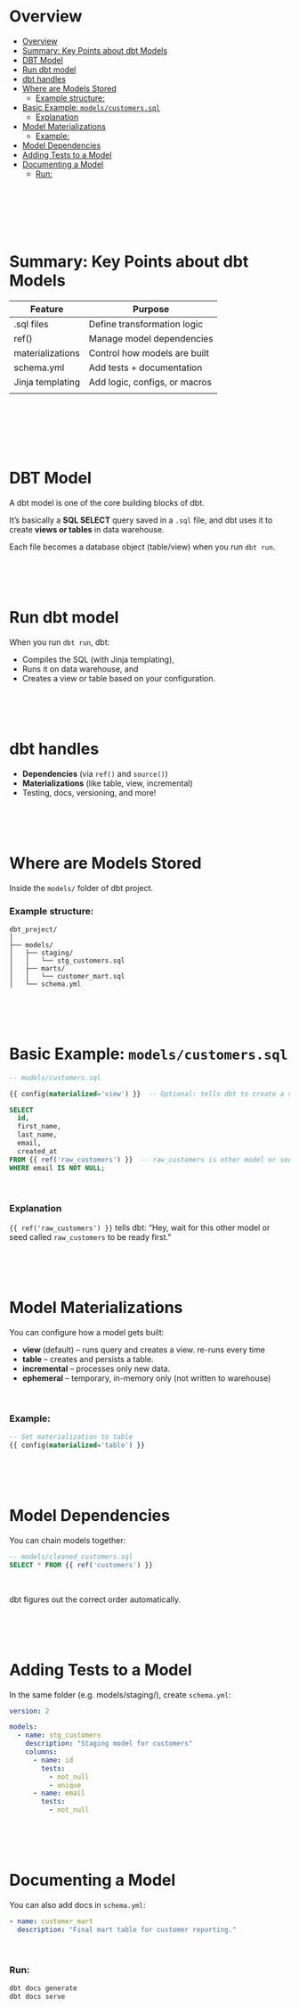 # Overview

- [Overview](#overview)
- [Summary: Key Points about dbt Models](#summary-key-points-about-dbt-models)
- [DBT Model](#dbt-model)
- [Run dbt model](#run-dbt-model)
- [dbt handles](#dbt-handles)
- [Where are Models Stored](#where-are-models-stored)
    - [Example structure:](#example-structure)
- [Basic Example: `models/customers.sql`](#basic-example-modelscustomerssql)
    - [Explanation](#explanation)
- [Model Materializations](#model-materializations)
    - [Example:](#example)
- [Model Dependencies](#model-dependencies)
- [Adding Tests to a Model](#adding-tests-to-a-model)
- [Documenting a Model](#documenting-a-model)
    - [Run:](#run)

&nbsp;

&nbsp;

&nbsp;

# Summary: Key Points about dbt Models

| Feature          | Purpose                       |
| ---------------- | ----------------------------- |
| .sql files       | Define transformation logic   |
| ref()            | Manage model dependencies     |
| materializations | Control how models are built  |
| schema.yml       | Add tests + documentation     |
| Jinja templating | Add logic, configs, or macros |
|                  |                               |

&nbsp;

&nbsp;

&nbsp;

# DBT Model

A dbt model is one of the core building blocks of dbt.

It’s basically a **SQL SELECT** query saved in a `.sql` file, and dbt uses it to create **views or tables** in data warehouse.

Each file becomes a database object (table/view) when you run `dbt run`.

&nbsp;

&nbsp;

# Run dbt model

When you run `dbt run`, dbt:

- Compiles the SQL (with Jinja templating),
- Runs it on data warehouse, and
- Creates a view or table based on your configuration.

&nbsp;

&nbsp;

# dbt handles

- **Dependencies** (via `ref()` and `source()`)
- **Materializations** (like table, view, incremental)
- Testing, docs, versioning, and more!

&nbsp;

&nbsp;

# Where are Models Stored

Inside the `models/` folder of dbt project.

### Example structure:

```pgsql
dbt_project/
│
├── models/
│   ├── staging/
│   │   └── stg_customers.sql
│   ├── marts/
│   │   └── customer_mart.sql
│   └── schema.yml
```

&nbsp;

&nbsp;

# Basic Example: `models/customers.sql`

```sql
-- models/customers.sql

{{ config(materialized='view') }}  -- Optional: tells dbt to create a view

SELECT
  id,
  first_name,
  last_name,
  email,
  created_at
FROM {{ ref('raw_customers') }}  -- raw_customers is other model or seed file
WHERE email IS NOT NULL;
```

&nbsp;

### Explanation

`{{ ref('raw_customers') }}` tells dbt:
“Hey, wait for this other model or seed called `raw_customers` to be ready first.”

&nbsp;

&nbsp;

# Model Materializations

You can configure how a model gets built:

- **view** (default) – runs query and creates a view. re-runs every time
- **table** – creates and persists a table.
- **incremental** – processes only new data.
- **ephemeral** – temporary, in-memory only (not written to warehouse)

&nbsp;

### Example:

```sql
-- Set materialization to table
{{ config(materialized='table') }}
```

&nbsp;

&nbsp;

# Model Dependencies

You can chain models together:

```sql
-- models/cleaned_customers.sql
SELECT * FROM {{ ref('customers') }}
```

&nbsp;

dbt figures out the correct order automatically.

&nbsp;

&nbsp;

# Adding Tests to a Model

In the same folder (e.g. models/staging/), create `schema.yml`:

```yaml
version: 2

models:
  - name: stg_customers
    description: "Staging model for customers"
    columns:
      - name: id
        tests:
          - not_null
          - unique
      - name: email
        tests:
          - not_null
```

&nbsp;

&nbsp;

# Documenting a Model

You can also add docs in `schema.yml`:

```yaml
- name: customer_mart
  description: "Final mart table for customer reporting."
```

&nbsp;

### Run:

```bash
dbt docs generate
dbt docs serve
```

&nbsp;

&nbsp;

&nbsp;

&nbsp;

&nbsp;

&nbsp;

&nbsp;

&nbsp;

&nbsp;

&nbsp;

&nbsp;

&nbsp;

&nbsp;

&nbsp;
